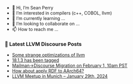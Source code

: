 - 👋 Hi, I’m Sean Perry
- 👀 I’m interested in compilers (c++, COBOL, llvm)
- 🌱 I’m currently learning ...
- 💞️ I’m looking to collaborate on ...
- 📫 How to reach me ...

<!---
s66perry/s66perry is a ✨ special ✨ repository because its `README.md` (this file) appears on your GitHub profile.
You can click the Preview link to take a look at your changes.
--->
### 📕 Latest LLVM Discourse Posts

<!-- DISCOURSE-LLVM:START -->
- [Some strange optimizations of llvm](https://discourse.llvm.org/t/some-strange-optimizations-of-llvm/78226#post_1)
- [18.1.3 has been tagged](https://discourse.llvm.org/t/18-1-3-has-been-tagged/78137#post_5)
- [Mailman-&gt;Discourse Migration on February 1, 10am PST](https://discourse.llvm.org/t/mailman-discourse-migration-on-february-1-10am-pst/59646#post_4)
- [How about apply RDF to AArch64?](https://discourse.llvm.org/t/how-about-apply-rdf-to-aarch64/78190#post_2)
- [LLVM Meetup in Munich – January 29th, 2024](https://discourse.llvm.org/t/llvm-meetup-in-munich-january-29th-2024/75483#post_7)
<!-- DISCOURSE-LLVM:END -->
